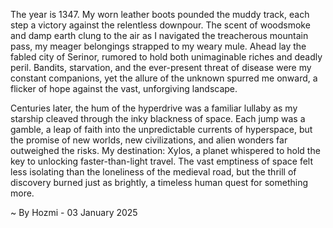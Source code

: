
The year is 1347.  My worn leather boots pounded the muddy track, each step a victory against the relentless downpour.  The scent of woodsmoke and damp earth clung to the air as I navigated the treacherous mountain pass, my meager belongings strapped to my weary mule.  Ahead lay the fabled city of  Serinor, rumored to hold both unimaginable riches and deadly peril. Bandits, starvation, and the ever-present threat of disease were my constant companions, yet the allure of the unknown spurred me onward, a flicker of hope against the vast, unforgiving landscape.


Centuries later, the hum of the hyperdrive was a familiar lullaby as my starship cleaved through the inky blackness of space.  Each jump was a gamble, a leap of faith into the unpredictable currents of hyperspace, but the promise of new worlds, new civilizations, and alien wonders far outweighed the risks.  My destination: Xylos, a planet whispered to hold the key to unlocking faster-than-light travel. The vast emptiness of space felt less isolating than the loneliness of the medieval road, but the thrill of discovery burned just as brightly, a timeless human quest for something more.

~ By Hozmi - 03 January 2025
